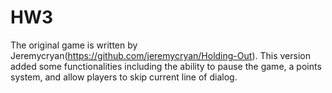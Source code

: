 # HW3
The original game is written by Jeremycryan(https://github.com/jeremycryan/Holding-Out). This version added some functionalities including the ability to pause the game, a points system, and allow players to skip current line of dialog.

